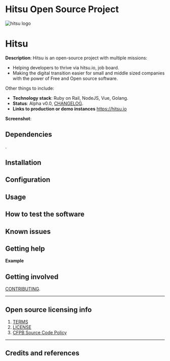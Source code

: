 # Hitsu Open Source Project

![hitsu logo](https://i.imgur.com/r9Fdk4S.png)


# Hitsu

**Description**: Hitsu is an open-source project with multiple missions: 
 - Helping developers to thrive via hitsu.io, job board.
 - Making the digital transition easier for small and middle sized companies with the power of Free and Open source software.
 
Other things to include:

  - **Technology stack**: Ruby on Rail, NodeJS, Vue, Golang.
  - **Status**:  Alpha v0.0, [CHANGELOG](CHANGELOG.md).
  - **Links to production or demo instances**
      https://hitsu.io
 
**Screenshot**:


## Dependencies

.

## Installation



## Configuration


## Usage



## How to test the software


## Known issues


## Getting help


**Example**


## Getting involved

[CONTRIBUTING](CONTRIBUTING.md).


----

## Open source licensing info
1. [TERMS](TERMS.md)
2. [LICENSE](LICENSE)
3. [CFPB Source Code Policy](https://github.com/cfpb/source-code-policy/)


----

## Credits and references

